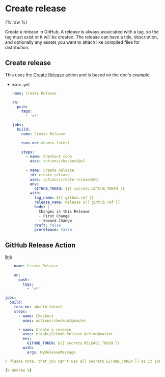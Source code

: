 # Create release

{% raw %}

Create a release in GitHub. A release is always associated with a tag, so the tag must exist or it will be created. The release can have a title, description, and optionally any assets you want to attach like compiled files for distribution.

## Create release 

This uses the [Create Release](https://github.com/actions/create-release) action and is based on the doc's example.

- `main.yml`
    ```yaml
    name: Create Release
    
    on:
      push:
        tags:
          - 'v*'

    jobs:
      build:
        name: Create Release

        runs-on: ubuntu-latest
        
        steps:
          - name: Checkout code
            uses: actions/checkout@v2
            
          - name: Create Release
            id: create_release
            uses: actions/create-release@v1
            env:
              GITHUB_TOKEN: ${{ secrets.GITHUB_TOKEN }}
            with:
              tag_name: ${{ github.ref }}
              release_name: Release ${{ github.ref }}
              body: |
                Changes in this Release
                - First Change
                - Second Change
              draft: false
              prerelease: false
    ```

## GitHub Release Action

[link](https://github.com/elgohr/Github-Release-Action)

```yaml
    name: Create Release
    
    on:
      push:
        tags:
          - 'v*'

jobs:
  build:
    runs-on: ubuntu-latest
    steps:
      - name: Checkout
        uses: actions/checkout@master

      - name: Create a release
        uses: elgohr/Github-Release-Action@master
        env:
          GITHUB_TOKEN: ${{ secrets.RELEASE_TOKEN }}
        with:
          args: MyReleaseMessage

> Please note, that you can't use ${{ secrets.GITHUB_TOKEN }} as it isn't allowed to publish releases.

{% endraw %}

